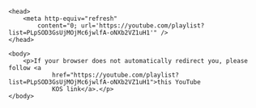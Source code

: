 <!-- https://www.w3docs.com/snippets/html/how-to-redirect-a-web-page-in-html.html -->
<!-- PeterKW.github.io/Music/KOS/2025Autumn -->
<!-- Requires https:// otherwise appends to root url-->
<html>

    <head>
        <meta http-equiv="refresh"
            content="0; url='https://youtube.com/playlist?list=PLpSOD3GsUjMOjMc6jwlfA-oNXb2VZ1uH1'" />
    </head>

    <body>
        <p>If your browser does not automatically redirect you, please follow <a
                href="https://youtube.com/playlist?list=PLpSOD3GsUjMOjMc6jwlfA-oNXb2VZ1uH1">this YouTube
                KOS link</a>.</p>
    </body>

</html>
